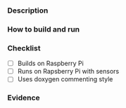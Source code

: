 ### Description 
<!-- Provide a brief summary of your changes -->

### How to build and run
<!-- Explain how to build and run these changes -->

### Checklist

- [ ] Builds on Raspberry Pi
- [ ] Runs on Rapsberry Pi with sensors
- [ ] Uses doxygen commenting style

### Evidence
<!-- Provide evidence that your change runs appropriately -->
